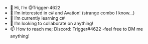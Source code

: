 - 👋 Hi, I’m @Trigger-4622
- 👀 I’m interested in c# and Avation! (strange combo I know...)
- 🌱 I’m currently learning c#
- 💞️ I’m looking to collaborate on anything!
- 📫 How to reach me; Discord: Trigger#4622 -feel free to DM me anything! 

<!---
Trigger-4622/Trigger-4622 is a ✨ special ✨ repository because its `README.md` (this file) appears on your GitHub profile.
You can click the Preview link to take a look at your changes.
--->
